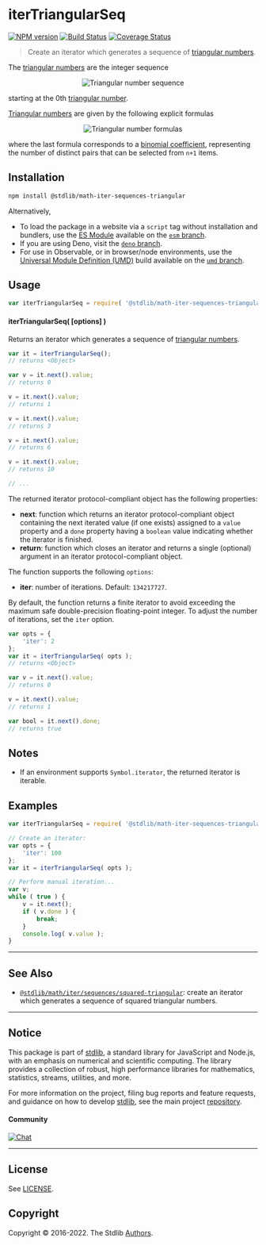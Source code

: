 <!--

@license Apache-2.0

Copyright (c) 2020 The Stdlib Authors.

Licensed under the Apache License, Version 2.0 (the "License");
you may not use this file except in compliance with the License.
You may obtain a copy of the License at

   http://www.apache.org/licenses/LICENSE-2.0

Unless required by applicable law or agreed to in writing, software
distributed under the License is distributed on an "AS IS" BASIS,
WITHOUT WARRANTIES OR CONDITIONS OF ANY KIND, either express or implied.
See the License for the specific language governing permissions and
limitations under the License.

-->

# iterTriangularSeq

[![NPM version][npm-image]][npm-url] [![Build Status][test-image]][test-url] [![Coverage Status][coverage-image]][coverage-url] <!-- [![dependencies][dependencies-image]][dependencies-url] -->

> Create an iterator which generates a sequence of [triangular numbers][oeis-a000217].

<!-- Section to include introductory text. Make sure to keep an empty line after the intro `section` element and another before the `/section` close. -->

<section class="intro">

The [triangular numbers][triangular-number] are the integer sequence

<!-- <equation class="equation" label="eq:triangular_numbers_sequence" align="center" raw="0, 1, 3, 6, 10, 15, 21, 28, 36, 45, 55, 66, \ldots" alt="Triangular number sequence"> -->

<div class="equation" align="center" data-raw-text="0, 1, 3, 6, 10, 15, 21, 28, 36, 45, 55, 66, \ldots" data-equation="eq:triangular_numbers_sequence">
    <img src="https://cdn.jsdelivr.net/gh/stdlib-js/stdlib@7000a1b5cd08bb73f2dfe04976524042ab3b580d/lib/node_modules/@stdlib/math/iter/sequences/triangular/docs/img/equation_triangular_numbers_sequence.svg" alt="Triangular number sequence">
    <br>
</div>

<!-- </equation> -->

starting at the 0th [triangular number][triangular-number].

[Triangular numbers][triangular-number] are given by the following explicit formulas

<!-- <equation class="equation" label="eq:triangular_numbers" align="center" raw="T_n = \sum_{i=1}^{n} i = 1 + 2 + 3 + \ldots + n = \frac{n(n+1)}{2} = \binom{n+1}{2}" alt="Triangular number formulas"> -->

<div class="equation" align="center" data-raw-text="T_n = \sum_{i=1}^{n} i = 1 + 2 + 3 + \ldots + n = \frac{n(n+1)}{2} = \binom{n+1}{2}" data-equation="eq:triangular_numbers">
    <img src="https://cdn.jsdelivr.net/gh/stdlib-js/stdlib@7000a1b5cd08bb73f2dfe04976524042ab3b580d/lib/node_modules/@stdlib/math/iter/sequences/triangular/docs/img/equation_triangular_numbers.svg" alt="Triangular number formulas">
    <br>
</div>

<!-- </equation> -->

where the last formula corresponds to a [binomial coefficient][@stdlib/math/base/special/binomcoef], representing the number of distinct pairs that can be selected from `n+1` items.

</section>

<!-- /.intro -->

<!-- Package usage documentation. -->

<section class="installation">

## Installation

```bash
npm install @stdlib/math-iter-sequences-triangular
```

Alternatively,

-   To load the package in a website via a `script` tag without installation and bundlers, use the [ES Module][es-module] available on the [`esm` branch][esm-url].
-   If you are using Deno, visit the [`deno` branch][deno-url].
-   For use in Observable, or in browser/node environments, use the [Universal Module Definition (UMD)][umd] build available on the [`umd` branch][umd-url].

</section>

<section class="usage">

## Usage

```javascript
var iterTriangularSeq = require( '@stdlib/math-iter-sequences-triangular' );
```

#### iterTriangularSeq( \[options] )

Returns an iterator which generates a sequence of [triangular numbers][triangular-number].

```javascript
var it = iterTriangularSeq();
// returns <Object>

var v = it.next().value;
// returns 0

v = it.next().value;
// returns 1

v = it.next().value;
// returns 3

v = it.next().value;
// returns 6

v = it.next().value;
// returns 10

// ...
```

The returned iterator protocol-compliant object has the following properties:

-   **next**: function which returns an iterator protocol-compliant object containing the next iterated value (if one exists) assigned to a `value` property and a `done` property having a `boolean` value indicating whether the iterator is finished.
-   **return**: function which closes an iterator and returns a single (optional) argument in an iterator protocol-compliant object.

The function supports the following `options`:

-   **iter**: number of iterations. Default: `134217727`.

By default, the function returns a finite iterator to avoid exceeding the maximum safe double-precision floating-point integer. To adjust the number of iterations, set the `iter` option.

```javascript
var opts = {
    'iter': 2
};
var it = iterTriangularSeq( opts );
// returns <Object>

var v = it.next().value;
// returns 0

v = it.next().value;
// returns 1

var bool = it.next().done;
// returns true
```

</section>

<!-- /.usage -->

<!-- Package usage notes. Make sure to keep an empty line after the `section` element and another before the `/section` close. -->

<section class="notes">

## Notes

-   If an environment supports `Symbol.iterator`, the returned iterator is iterable.

</section>

<!-- /.notes -->

<!-- Package usage examples. -->

<section class="examples">

## Examples

<!-- eslint no-undef: "error" -->

```javascript
var iterTriangularSeq = require( '@stdlib/math-iter-sequences-triangular' );

// Create an iterator:
var opts = {
    'iter': 100
};
var it = iterTriangularSeq( opts );

// Perform manual iteration...
var v;
while ( true ) {
    v = it.next();
    if ( v.done ) {
        break;
    }
    console.log( v.value );
}
```

</section>

<!-- /.examples -->

<!-- Section to include cited references. If references are included, add a horizontal rule *before* the section. Make sure to keep an empty line after the `section` element and another before the `/section` close. -->

<section class="references">

</section>

<!-- /.references -->

<!-- Section for related `stdlib` packages. Do not manually edit this section, as it is automatically populated. -->

<section class="related">

* * *

## See Also

-   <span class="package-name">[`@stdlib/math/iter/sequences/squared-triangular`][@stdlib/math/iter/sequences/squared-triangular]</span><span class="delimiter">: </span><span class="description">create an iterator which generates a sequence of squared triangular numbers.</span>

</section>

<!-- /.related -->

<!-- Section for all links. Make sure to keep an empty line after the `section` element and another before the `/section` close. -->


<section class="main-repo" >

* * *

## Notice

This package is part of [stdlib][stdlib], a standard library for JavaScript and Node.js, with an emphasis on numerical and scientific computing. The library provides a collection of robust, high performance libraries for mathematics, statistics, streams, utilities, and more.

For more information on the project, filing bug reports and feature requests, and guidance on how to develop [stdlib][stdlib], see the main project [repository][stdlib].

#### Community

[![Chat][chat-image]][chat-url]

---

## License

See [LICENSE][stdlib-license].


## Copyright

Copyright &copy; 2016-2022. The Stdlib [Authors][stdlib-authors].

</section>

<!-- /.stdlib -->

<!-- Section for all links. Make sure to keep an empty line after the `section` element and another before the `/section` close. -->

<section class="links">

[npm-image]: http://img.shields.io/npm/v/@stdlib/math-iter-sequences-triangular.svg
[npm-url]: https://npmjs.org/package/@stdlib/math-iter-sequences-triangular

[test-image]: https://github.com/stdlib-js/math-iter-sequences-triangular/actions/workflows/test.yml/badge.svg?branch=main
[test-url]: https://github.com/stdlib-js/math-iter-sequences-triangular/actions/workflows/test.yml?query=branch:main

[coverage-image]: https://img.shields.io/codecov/c/github/stdlib-js/math-iter-sequences-triangular/main.svg
[coverage-url]: https://codecov.io/github/stdlib-js/math-iter-sequences-triangular?branch=main

<!--

[dependencies-image]: https://img.shields.io/david/stdlib-js/math-iter-sequences-triangular.svg
[dependencies-url]: https://david-dm.org/stdlib-js/math-iter-sequences-triangular/main

-->

[umd]: https://github.com/umdjs/umd
[es-module]: https://developer.mozilla.org/en-US/docs/Web/JavaScript/Guide/Modules

[deno-url]: https://github.com/stdlib-js/math-iter-sequences-triangular/tree/deno
[umd-url]: https://github.com/stdlib-js/math-iter-sequences-triangular/tree/umd
[esm-url]: https://github.com/stdlib-js/math-iter-sequences-triangular/tree/esm

[chat-image]: https://img.shields.io/gitter/room/stdlib-js/stdlib.svg
[chat-url]: https://gitter.im/stdlib-js/stdlib/

[stdlib]: https://github.com/stdlib-js/stdlib

[stdlib-authors]: https://github.com/stdlib-js/stdlib/graphs/contributors

[stdlib-license]: https://raw.githubusercontent.com/stdlib-js/math-iter-sequences-triangular/main/LICENSE

[oeis-a000217]: https://oeis.org/A000217

[triangular-number]: https://en.wikipedia.org/wiki/Triangular_number

[@stdlib/math/base/special/binomcoef]: https://github.com/stdlib-js/math-base-special-binomcoef

<!-- <related-links> -->

[@stdlib/math/iter/sequences/squared-triangular]: https://github.com/stdlib-js/math-iter-sequences-squared-triangular

<!-- </related-links> -->

</section>

<!-- /.links -->
